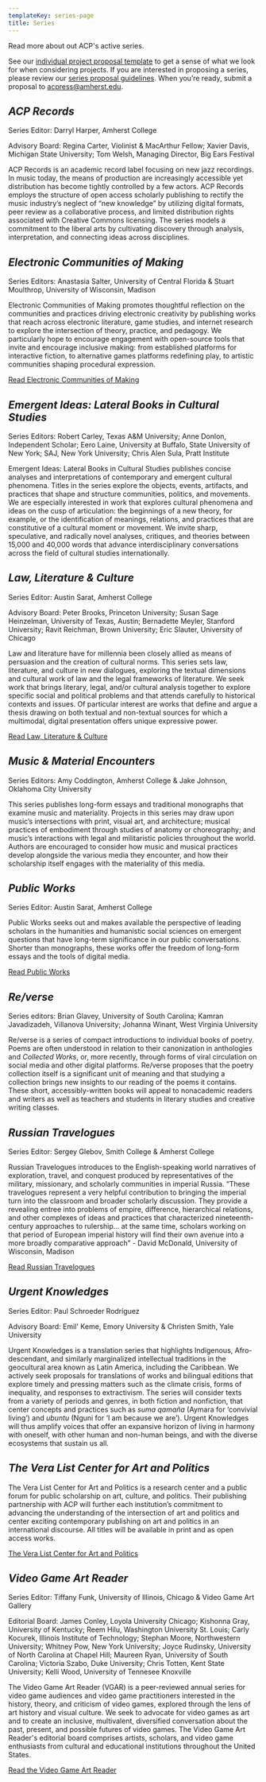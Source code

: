 ```yaml
---
templateKey: series-page
title: Series
---
```

<p class="lead">Read more about out ACP's active series.</p>

See our [individual project proposal template](https://docs.google.com/document/d/1jGNlpD6nT7ZlVTs6tNwyNB164AExiIQ0lPHhWM8usLs/edit?usp=sharing) to get a sense of what we look for when considering projects. If you are interested in proposing a series, please review our [series proposal guidelines](https://docs.google.com/document/d/1j3W09SHS3fj0VKvC8WiilYmpg3P0w3lecp8liRZSAvw/edit?usp=sharing). When you’re ready, submit a proposal to [acpress@amherst.edu](mailto:acpress@amherst.edu).

<h2 id="acp-records"><cite>ACP Records</cite></h2>

Series Editor: Darryl Harper, Amherst College

Advisory Board: Regina Carter, Violinist & MacArthur Fellow; Xavier Davis, Michigan State University; Tom Welsh, Managing Director, Big Ears Festival

ACP Records is an academic record label focusing on new jazz recordings. In music today, the means of production are increasingly accessible yet distribution has become tightly controlled by a few actors. ACP Records employs the structure of open access scholarly publishing to rectify the music industry’s neglect of “new knowledge” by utilizing digital formats, peer review as a collaborative process, and limited distribution rights associated with Creative Commons licensing. The series models a commitment to the liberal arts by cultivating discovery through analysis, interpretation, and connecting ideas across disciplines.

<h2 id="electronic-communities-of-making"><cite>Electronic Communities of Making</cite></h2>

Series Editors: Anastasia Salter, University of Central Florida & Stuart Moulthrop, University of Wisconsin, Madison

Electronic Communities of Making promotes thoughtful reflection on the communities and practices driving electronic creativity by publishing works that reach across electronic literature, game studies, and internet research to explore the intersection of theory, practice, and pedagogy. We particularly hope to encourage engagement with open-source tools that invite and encourage inclusive making: from established platforms for interactive fiction, to alternative games platforms redefining play, to artistic communities shaping procedural expression.

<a class="btn btn-secondary" href="https://www.fulcrum.org/amherst?f%5Bseries_sim%5D%5B%5D=Electronic+Communities+of+Making&locale=en">Read Electronic Communities of Making</a>

<h2 id="emergent-ideas"><cite>Emergent Ideas: Lateral Books in Cultural Studies</cite></h2>

Series Editors: Robert Carley, Texas A&M University; Anne Donlon, Independent Scholar; Eero Laine, University at Buffalo, State University of New York; SAJ, New York University; Chris Alen Sula, Pratt Institute

Emergent Ideas: Lateral Books in Cultural Studies publishes concise analyses and interpretations of contemporary and emergent cultural phenomena. Titles in the series explore the objects, events, artifacts, and practices that shape and structure communities, politics, and movements. We are especially interested in work that explores cultural phenomena and ideas on the cusp of articulation: the beginnings of a new theory, for example, or the identification of meanings, relations, and practices that are constitutive of a cultural moment or movement. We invite sharp, speculative, and radically novel analyses, critiques, and theories between 15,000 and 40,000 words that advance interdisciplinary conversations across the field of cultural studies internationally.

<h2 id="law-literature-culture"><cite>Law, Literature & Culture</cite></h2>

Series Editor: Austin Sarat, Amherst College

Advisory Board: Peter Brooks, Princeton University; Susan Sage Heinzelman, University of Texas, Austin; Bernadette Meyler, Stanford University; Ravit Reichman, Brown University; Eric Slauter, University of Chicago

Law and literature have for millennia been closely allied as means of persuasion and the creation of cultural norms. This series sets law, literature, and culture in new dialogues, exploring the textual dimensions and cultural work of law and the legal frameworks of literature. We seek work that brings literary, legal, and/or cultural analysis together to explore specific social and political problems and that attends carefully to historical contexts and issues. Of particular interest are works that define and argue a thesis drawing on both textual and non-textual sources for which a multimodal, digital presentation offers unique expressive power.

<a class="btn btn-secondary" href="https://www.fulcrum.org/amherst?f%5Bseries_sim%5D%5B%5D=Law%2C+Literature+%26+Culture&locale=en">Read Law, Literature & Culture</a>

<h2 id="Music & Material Encounters"><cite>Music & Material Encounters</cite></h2>

Series Editors: Amy Coddington, Amherst College & Jake Johnson, Oklahoma City University

This series publishes long-form essays and traditional monographs that examine music and materiality. Projects in this series may draw upon music’s intersections with print, visual art, and architecture; musical practices of embodiment through studies of anatomy or choreography; and music’s interactions with legal and militaristic policies throughout the world. Authors are encouraged to consider how music and musical practices develop alongside the various media they encounter, and how their scholarship itself engages with the materiality of this media.

<h2 id="public-works"><cite>Public Works</cite></h2>

Series Editor: Austin Sarat, Amherst College

Public Works seeks out and makes available the perspective of leading scholars in the humanities and humanistic social sciences on emergent questions that have long-term significance in our public conversations. Shorter than monographs, these works offer the freedom of long-form essays and the tools of digital media.

<a class="btn btn-secondary" href="https://www.fulcrum.org/amherst?f%5Bseries_sim%5D%5B%5D=Public+Works&locale=en">Read Public Works</a>

<h2 id="re/verse"><cite>Re/verse</cite></h2>

Series editors: Brian Glavey, University of South Carolina; Kamran Javadizadeh, Villanova University; Johanna Winant, West Virginia University

Re/verse is a series of compact introductions to individual books of poetry. Poems are often understood in relation to their canonization in anthologies and *Collected Works*, or, more recently, through forms of viral circulation on social media and other digital platforms. Re/verse proposes that the poetry collection itself is a significant unit of meaning and that studying a collection brings new insights to our reading of the poems it contains. These short, accessibly-written books will appeal to nonacademic readers and writers as well as teachers and students in literary studies and creative writing classes.

<h2 id="russian-travelogues"><cite>Russian Travelogues</cite></h2>

Series Editor: Sergey Glebov, Smith College & Amherst College

Russian Travelogues introduces to the English-speaking world narratives of exploration, travel, and conquest produced by representatives of the military, missionary, and scholarly communities in imperial Russia. “These travelogues represent a very helpful contribution to bringing the imperial turn into the classroom and broader scholarly discussion. They provide a revealing entree into problems of empire, difference, hierarchical relations, and other complexes of ideas and practices that characterized nineteenth-century approaches to rulership… at the same time, scholars working on that period of European imperial history will find their own avenue into a more broadly comparative approach” - David McDonald, University of Wisconsin, Madison

<a class="btn btn-secondary" href="https://www.fulcrum.org/amherst?f%5Bseries_sim%5D%5B%5D=Russian+Travelogues&locale=en">Read Russian Travelogues</a>

<h2 id="Urgent-Knowledges"><cite>Urgent Knowledges</cite></h2>

Series Editor: Paul Schroeder Rodríguez

Advisory Board: Emil' Keme, Emory University & Christen Smith, Yale University

Urgent Knowledges is a translation series that highlights Indigenous, Afro-descendant, and similarly marginalized intellectual traditions in the geocultural area known as Latin America, including the Caribbean. We actively seek proposals for translations of works and bilingual editions that explore timely and pressing matters such as the climate crisis, forms of inequality, and responses to extractivism. The series will consider texts from a variety of periods and genres, in both fiction and nonfiction, that center concepts and practices such as *suma qamaña* (Aymara for ‘convivial living’) and *ubuntu* (Nguni for ‘I am because we are’). Urgent Knowledges will thus amplify voices that offer an expansive horizon of living in harmony with oneself, with other human and non-human beings, and with the diverse ecosystems that sustain us all. 

<h2 id="The vera-list-center-for-art-and-politics"><cite>The Vera List Center for Art and Politics</cite></h2>

The Vera List Center for Art and Politics is a research center and a public forum for public scholarship on art, culture, and politics. Their publishing partnership with ACP will further each institution’s commitment to advancing the understanding of the intersection of art and politics and center exciting contemporary publishing on art and politics in an international discourse. All titles will be available in print and as open access works.

<a class="btn btn-secondary" href="https://www.fulcrum.org/amherst?f%5Bseries_sim%5D%5B%5D=Vera+List+Center+for+Art+and+Politics&locale=en">The Vera List Center for Art and Politics</a>

<h2 id="video-game-art-reader"><cite>Video Game Art Reader</cite></h2>

Series Editor: Tiffany Funk, University of Illinois, Chicago & Video Game Art Gallery

Editorial Board: James Conley, Loyola University Chicago; Kishonna Gray, University of Kentucky; Reem Hilu, Washington University St. Louis; Carly Kocurek, Illinois Institute of Technology; Stephan Moore, Northwestern University; Whitney Pow, New York University; Joyce Rudinsky, University of North Carolina at Chapel Hill; Maureen Ryan, University of South Carolina; Victoria Szabo, Duke University; Chris Totten, Kent State University; Kelli Wood, University of Tennesee Knoxville

The Video Game Art Reader (VGAR) is a peer-reviewed annual series for video game audiences and video game practitioners interested in the history, theory, and criticism of video games, explored through the lens of art history and visual culture. We seek to advocate for video games as art and to create an inclusive, multivalent, diversified conversation about the past, present, and possible futures of video games. The Video Game Art Reader's editorial board comprises artists, scholars, and video game enthusiasts from cultural and educational institutions throughout the United States.

<a class="btn btn-secondary" href="https://www.fulcrum.org/amherst?f%5Bseries_sim%5D%5B%5D=Video+Game+Art+Reader&locale=en">Read the Video Game Art Reader</a>